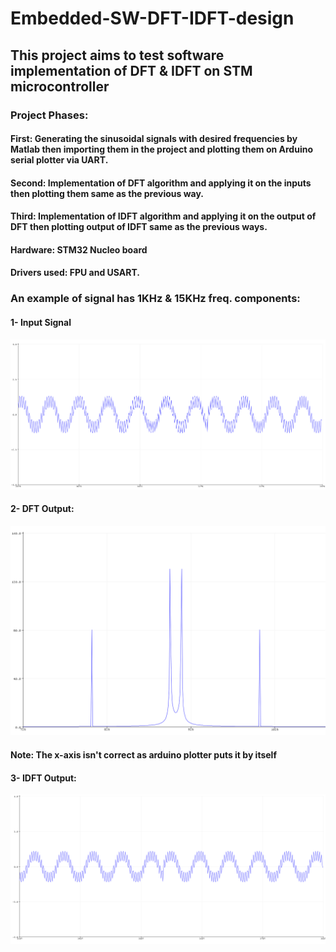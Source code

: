 # Embedded-SW-DFT-IDFT-design
## This project aims to test software implementation of DFT & IDFT on STM microcontroller
### Project Phases:
#### First: Generating the sinusoidal signals with desired frequencies by Matlab then importing them in the project and plotting them on Arduino serial plotter via UART.
#### Second: Implementation of DFT algorithm and applying it on the inputs then plotting them same as the previous way.
#### Third: Implementation of IDFT algorithm and applying it on the output of DFT then plotting output of IDFT same as the previous ways.
#### Hardware: STM32 Nucleo board
#### Drivers used: FPU and USART.
### An example of signal has 1KHz & 15KHz freq. components:
#### 1- Input Signal
![Alt text](https://github.com/mwael2002/Embedded-SW-DFT-IDFT-design/blob/main/Screenshot%202024-08-06%20175017.png)
#### 2- DFT Output:
![Alt text](https://github.com/mwael2002/Embedded-SW-DFT-IDFT-design/blob/main/Screenshot%202024-08-06%20175419.png)
#### Note: The x-axis isn't correct as arduino plotter puts it by itself
#### 3- IDFT Output:
![Alt text](https://github.com/mwael2002/Embedded-SW-DFT-IDFT-design/blob/main/Screenshot%202024-08-06%20175702.png)

